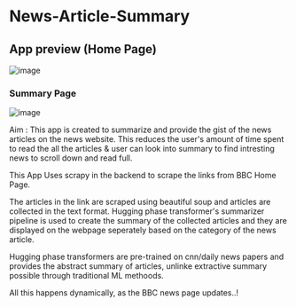 # News-Article-Summary




## App preview (Home Page)
![image](https://user-images.githubusercontent.com/49746090/147853503-c3c2c6ea-6349-43f4-9484-c0d023b80938.png)

### Summary Page 
![image](https://user-images.githubusercontent.com/49746090/147853484-bcacd84b-d1e9-4134-98ca-c0812d18ed34.png)



Aim : This app is created to summarize and provide the gist of the news articles on the news website. This reduces the user's amount of time spent to 
read the all the articles & user can look into summary to find intresting news to scroll down and read full.


This App Uses scrapy in the backend to scrape the links from BBC Home Page.

The articles in the link are scraped using beautiful soup and articles are collected in the text format.
Hugging phase transformer's summarizer pipeline is used to create the summary of the collected articles and they are displayed on the 
webpage seperately based on the category of the news article.

Hugging phase transformers are pre-trained on cnn/daily news papers and provides the abstract summary of articles, unlinke extractive summary possible through
traditional ML methoods.

All this happens dynamically, as the BBC news page updates..!
